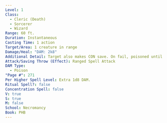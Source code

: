 ```yaml
---
Level: 1
Class:
  - Cleric (Death)
  - Sorcerer
  - Wizard
Range: 60 ft.
Duration: Instantaneous
Casting Time: 1 action
Target/Area: 1 creature in range
Damage/Heal: "DAM: 2k8"
Additional Detail: Target also makes CON save. On fail, poisoned until end of next turn.
Attack/Saving Throw (Effect): Ranged Spell Attack
DAM Type:
  - Poison
"Page #": 271
Per Higher Spell Level: Extra 1d8 DAM.
Ritual Spell?: false
Concentration Spell: false
V: true
S: true
M: false
School: Necromancy
Book: PHB
---
```


